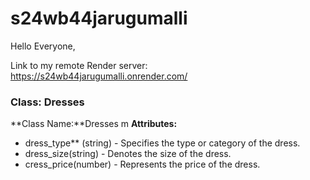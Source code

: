 # s24wb44jarugumalli

Hello Everyone,

Link to my remote Render server: https://s24wb44jarugumalli.onrender.com/

### Class: Dresses

**Class Name:**Dresses
m
**Attributes:** 
- dress_type** (string) - Specifies the type or category of the dress.
- dress_size(string) - Denotes the size of the dress.
- cress_price(number) - Represents the price of the dress.
